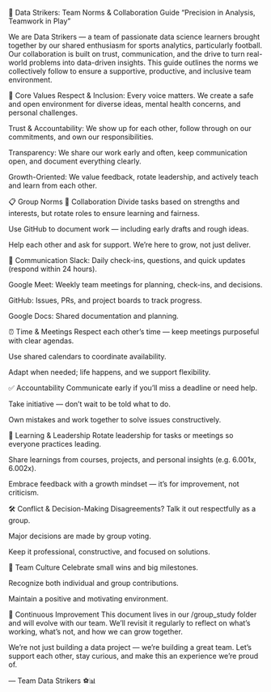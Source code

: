 🧠 Data Strikers: Team Norms & Collaboration Guide
“Precision in Analysis, Teamwork in Play”

We are Data Strikers — a team of passionate data science learners brought together by our shared enthusiasm for sports analytics, particularly football. Our collaboration is built on trust, communication, and the drive to turn real-world problems into data-driven insights. This guide outlines the norms we collectively follow to ensure a supportive, productive, and inclusive team environment.

🌟 Core Values
Respect & Inclusion: Every voice matters. We create a safe and open environment for diverse ideas, mental health concerns, and personal challenges.

Trust & Accountability: We show up for each other, follow through on our commitments, and own our responsibilities.

Transparency: We share our work early and often, keep communication open, and document everything clearly.

Growth-Oriented: We value feedback, rotate leadership, and actively teach and learn from each other.

📋 Group Norms
🤝 Collaboration
Divide tasks based on strengths and interests, but rotate roles to ensure learning and fairness.

Use GitHub to document work — including early drafts and rough ideas.

Help each other and ask for support. We’re here to grow, not just deliver.

💬 Communication
Slack: Daily check-ins, questions, and quick updates (respond within 24 hours).

Google Meet: Weekly team meetings for planning, check-ins, and decisions.

GitHub: Issues, PRs, and project boards to track progress.

Google Docs: Shared documentation and planning.

⏰ Time & Meetings
Respect each other’s time — keep meetings purposeful with clear agendas.

Use shared calendars to coordinate availability.

Adapt when needed; life happens, and we support flexibility.

✅ Accountability
Communicate early if you’ll miss a deadline or need help.

Take initiative — don’t wait to be told what to do.

Own mistakes and work together to solve issues constructively.

🧠 Learning & Leadership
Rotate leadership for tasks or meetings so everyone practices leading.

Share learnings from courses, projects, and personal insights (e.g. 6.001x, 6.002x).

Embrace feedback with a growth mindset — it’s for improvement, not criticism.

🛠 Conflict & Decision-Making
Disagreements? Talk it out respectfully as a group.

Major decisions are made by group voting.

Keep it professional, constructive, and focused on solutions.

🎉 Team Culture
Celebrate small wins and big milestones.

Recognize both individual and group contributions.

Maintain a positive and motivating environment.

🔄 Continuous Improvement
This document lives in our /group_study folder and will evolve with our team. We’ll revisit it regularly to reflect on what’s working, what’s not, and how we can grow together.

We’re not just building a data project — we’re building a great team.
Let’s support each other, stay curious, and make this an experience we’re proud of.

— Team Data Strikers ⚽📊
